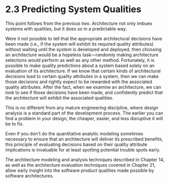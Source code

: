 2.3 Predicting System Qualities
===

This point follows from the previous two. Architecture not only imbues systems with qualities, but it does so in a predictable way.

Were it not possible to tell that the appropriate architectural decisions have been made (i.e., if the system will exhibit its required quality attributes) without waiting until the system is developed and deployed, then choosing an architecture would be a hopeless task—randomly making architecture selections would perform as well as any other method. Fortunately, it is possible to make quality predictions about a system based solely on an evaluation of its architecture. If we know that certain kinds of architectural decisions lead to certain quality attributes in a system, then we can make those decisions and rightly expect to be rewarded with the associated quality attributes. After the fact, when we examine an architecture, we can look to see if those decisions have been made, and confidently predict that the architecture will exhibit the associated qualities.

This is no different from any mature engineering discipline, where design analysis is a standard part of the development process. The earlier you can find a problem in your design, the cheaper, easier, and less disruptive it will be to fix.

Even if you don't do the quantitative analytic modeling sometimes necessary to ensure that an architecture will deliver its prescribed benefits, this principle of evaluating decisions based on their quality attribute implications is invaluable for at least spotting potential trouble spots early.

The architecture modeling and analysis techniques described in Chapter 14, as well as the architecture evaluation techniques covered in Chapter 21, allow early insight into the software product qualities made possible by software architectures.